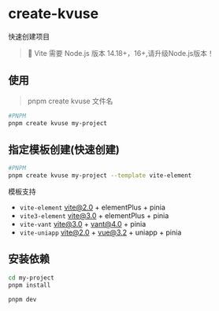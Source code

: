 # create-kvuse

快速创建项目

> 📌  Vite 需要 Node.js 版本 14.18+，16+,请升级Node.js版本！

## 使用

> pnpm create kvuse 文件名

```bash
#PNPM
pnpm create kvuse my-project
```

## 指定模板创建(快速创建)

```bash
#PNPM
pnpm create kvuse my-project --template vite-element
```

模板支持

- `vite-element`  vite@2.0 + elementPlus + pinia
- `vite3-element` vite@3.0 + elementPlus + pinia
- `vite-vant`     vite@3.0 + vant@4.0 + pinia
- `vite-uniapp`   vite@2.0 + vue@3.2 + uniapp + pinia
  
## 安装依赖

```bash
cd my-project
pnpm install

pnpm dev
```
